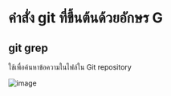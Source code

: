 # คำสั่ง git ที่ขึ้นต้นด้วยอักษร G
## git grep
ใช้เพื่อค้นหาข้อความในไฟล์ใน Git repository

![image](https://github.com/Nitiphum7/Git_A-Z_Mission_65030130/assets/144196695/ba6f95c7-b86b-46aa-9c2e-2145f4682555)

